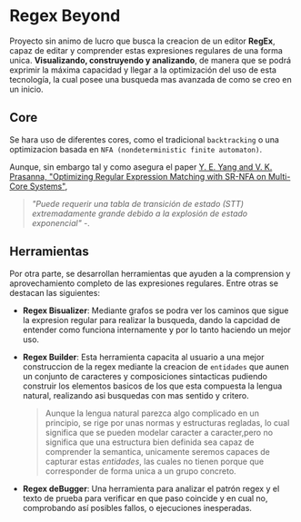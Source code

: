 # Regex Beyond
Proyecto sin animo de lucro que busca la creacion de un editor **RegEx**,
  capaz de editar y comprender estas expresiones regulares de una forma unica. **Visualizando, construyendo y analizando**, de manera que se podrá exprimir la máxima capacidad y llegar a la optimización del uso de esta tecnología, la cual posee una busqueda mas avanzada de como se creo en un inicio.

## Core
Se hara uso de diferentes cores, como el tradicional `backtracking` o una optimizacion basada en `NFA (nondeterministic finite automaton)`.

Aunque, sin embargo tal y como asegura el paper [Y. E. Yang and V. K. Prasanna, "Optimizing Regular Expression Matching with SR-NFA on Multi-Core Systems"](https://ieeexplore.ieee.org/abstract/document/6113850?section=abstract),
> _"Puede requerir una tabla de transición de estado (STT) extremadamente grande debido a la explosión de estado exponencial"_ -.

## Herramientas
Por otra parte, se desarrollan herramientas que ayuden a la comprension y aprovechamiento completo de las expresiones regulares. Entre otras se destacan las siguientes:
- **Regex Bisualizer**: Mediante grafos se podra ver los caminos que sigue la expresion regular para realizar la busqueda, dando la capcidad de entender como funciona internamente y por lo tanto haciendo un mejor uso.
- **Regex Builder**: Esta herramienta capacita al usuario a una  mejor construccion de la regex mediante la creacion de `entidades` que aunen un conjunto de caracteres y composiciones sintacticas pudiendo construir los elementos basicos de los que esta compuesta la lengua natural, realizando asi busquedas con mas sentido y critero.

  > Aunque la lengua natural parezca algo complicado en un principio, se rige por unas normas y estructuras regladas, lo cual significa que se pueden modelar caracter a caracter,pero no significa que una estructura bien definida sea capaz de comprender la semantica, unicamente seremos capaces de capturar estas _entidades_, las cuales no tienen porque que corresponder de forma unica a un grupo concreto.

- **Regex deBugger**: Una herramienta para analizar el patrón regex y el texto de prueba para verificar en que paso coincide y en cual no, comprobando así posibles fallos, o ejecuciones inesperadas.